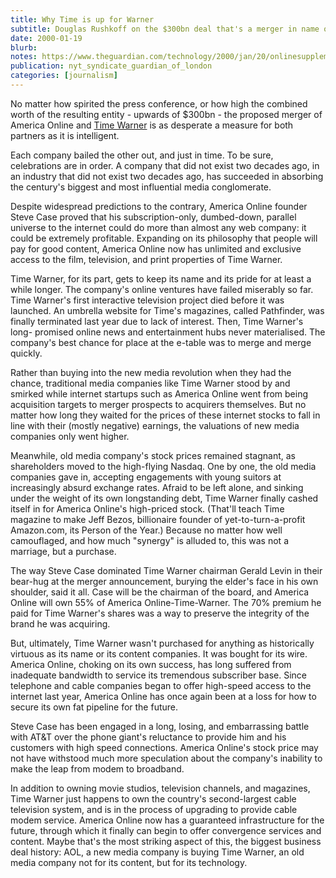 ```yaml
---
title: Why Time is up for Warner
subtitle: Douglas Rushkoff on the $300bn deal that's a merger in name only
date: 2000-01-19
blurb:
notes: https://www.theguardian.com/technology/2000/jan/20/onlinesupplement10
publication: nyt_syndicate_guardian_of_london
categories: [journalism]
---
```


No matter how spirited the press conference, or how high the combined worth of the resulting entity - upwards of $300bn - the proposed merger of America Online and [Time Warner](https://www.theguardian.com/media/time-warner) is as desperate a measure for both partners as it is intelligent.

Each company bailed the other out, and just in time. To be sure, celebrations are in order. A company that did not exist two decades ago, in an industry that did not exist two decades ago, has succeeded in absorbing the century's biggest and most influential media conglomerate.

Despite widespread predictions to the contrary, America Online founder Steve Case proved that his subscription-only, dumbed-down, parallel universe to the internet could do more than almost any web company: it could be extremely profitable. Expanding on its philosophy that people will pay for good content, America Online now has unlimited and exclusive access to the film, television, and print properties of Time Warner.

Time Warner, for its part, gets to keep its name and its pride for at least a while longer. The company's online ventures have failed miserably so far. Time Warner's first interactive television project died before it was launched. An umbrella website for Time's magazines, called Pathfinder, was finally terminated last year due to lack of interest. Then, Time Warner's long- promised online news and entertainment hubs never materialised. The company's best chance for place at the e-table was to merge and merge quickly.

Rather than buying into the new media revolution when they had the chance, traditional media companies like Time Warner stood by and smirked while internet startups such as America Online went from being acquisition targets to merger prospects to acquirers themselves. But no matter how long they waited for the prices of these internet stocks to fall in line with their (mostly negative) earnings, the valuations of new media companies only went higher.

Meanwhile, old media company's stock prices remained stagnant, as shareholders moved to the high-flying Nasdaq. One by one, the old media companies gave in, accepting engagements with young suitors at increasingly absurd exchange rates. Afraid to be left alone, and sinking under the weight of its own longstanding debt, Time Warner finally cashed itself in for America Online's high-priced stock. (That'll teach Time magazine to make Jeff Bezos, billionaire founder of yet-to-turn-a-profit Amazon.com, its Person of the Year.) Because no matter how well camouflaged, and how much "synergy" is alluded to, this was not a marriage, but a purchase.

The way Steve Case dominated Time Warner chairman Gerald Levin in their bear-hug at the merger announcement, burying the elder's face in his own shoulder, said it all. Case will be the chairman of the board, and America Online will own 55% of America Online-Time-Warner. The 70% premium he paid for Time Warner's shares was a way to preserve the integrity of the brand he was acquiring.

But, ultimately, Time Warner wasn't purchased for anything as historically virtuous as its name or its content companies. It was bought for its wire. America Online, choking on its own success, has long suffered from inadequate bandwidth to service its tremendous subscriber base. Since telephone and cable companies began to offer high-speed access to the internet last year, America Online has once again been at a loss for how to secure its own fat pipeline for the future.

Steve Case has been engaged in a long, losing, and embarrassing battle with AT&T over the phone giant's reluctance to provide him and his customers with high speed connections. America Online's stock price may not have withstood much more speculation about the company's inability to make the leap from modem to broadband.

In addition to owning movie studios, television channels, and magazines, Time Warner just happens to own the country's second-largest cable television system, and is in the process of upgrading to provide cable modem service. America Online now has a guaranteed infrastructure for the future, through which it finally can begin to offer convergence services and content. Maybe that's the most striking aspect of this, the biggest business deal history: AOL, a new media company is buying Time Warner, an old media company not for its content, but for its technology.
